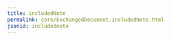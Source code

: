 ```yaml
---
title: includedNote
permalink: core/ExchangedDocument.includedNote.html
jsonid: includednote
---
```

